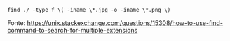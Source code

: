```shell
find ./ -type f \( -iname \*.jpg -o -iname \*.png \)
```

Fonte: https://unix.stackexchange.com/questions/15308/how-to-use-find-command-to-search-for-multiple-extensions
